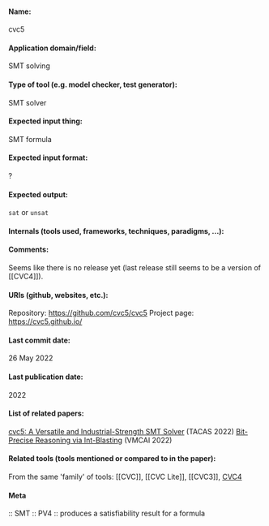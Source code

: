 #### Name:
cvc5

#### Application domain/field:
SMT solving

#### Type of tool (e.g. model checker, test generator):
SMT solver

#### Expected input thing:
SMT formula

#### Expected input format:
?

#### Expected output:
`sat` or `unsat`

#### Internals (tools used, frameworks, techniques, paradigms, ...):

#### Comments:
Seems like there is no release yet (last release still seems to be a version of [[CVC4]]).

#### URIs (github, websites, etc.):
Repository: https://github.com/cvc5/cvc5
Project page: https://cvc5.github.io/

#### Last commit date:
26 May 2022

#### Last publication date:
2022

#### List of related papers:
[cvc5: A Versatile and Industrial-Strength SMT Solver](https://doi.org/10.1007/978-3-030-99524-9_24) (TACAS 2022)
[Bit-Precise Reasoning via Int-Blasting](https://doi.org/10.1007/978-3-030-94583-1_24) (VMCAI 2022)

#### Related tools (tools mentioned or compared to in the paper):
From the same 'family' of tools: [[CVC]], [[CVC Lite]], [[CVC3]], [CVC4](CVC4.md)

#### Meta
:: SMT
:: PV4 :: produces a satisfiability result for a formula
